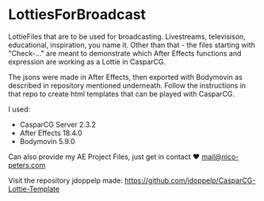 # LottiesForBroadcast
LottieFiles that are to be used for broadcasting. Livestreams, televisison, educational, inspiration, you name it.
Other than that - the files starting with "Check-..." are meant to demonstrate which After Effects functions and expression are working as a Lottie in CasparCG.

The jsons were made in After Effects, then exported with Bodymovin as described in repository mentioned underneath.
Follow the instructions in that repo to create html templates that can be played with CasparCG.

I used:
- CasparCG Server 2.3.2
- After Effects 18.4.0
- Bodymovin 5.9.0

Can also provide my AE Project Files, just get in contact ❤️
mail@nico-peters.com

Visit the repository jdoppelp made:
https://github.com/jdoppelp/CasparCG-Lottie-Template

